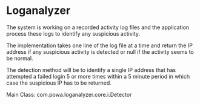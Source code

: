 # Loganalyzer

The system is working on a recorded activity log files and the
application process these logs to identify any suspicious activity.

The implementation takes one line of the log file at a time and return
the IP address if any suspicious activity is detected or null if the
activity seems to be normal.

The detection method will be to identify a single IP address that has
attempted a failed login 5 or more times within a 5 minute period in
which case the suspicious IP has to be returned.

Main Class: com.powa.loganalyzer.core.i.Detector
